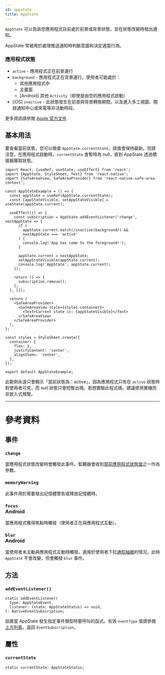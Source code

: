 ```yaml
---
id: appstate
title: AppState
---
```


`AppState` 可以告訴您應用程式目前處於前景或背景狀態，並在狀態改變時發出通知。

AppState 常被用於處理推送通知時判斷意圖和決定適當行為。

### 應用程式狀態

- `active` - 應用程式正在前景運行
- `background` - 應用程式正在背景運行。使用者可能處於：
  - 其他應用程式中
  - 主畫面
  - [Android] 其他 `Activity`（即使是由您的應用程式啟動）
- [iOS] `inactive` - 此狀態發生在前景與背景轉換期間，以及進入多工視圖、開啟通知中心或來電等非活動時段。

更多資訊請參閱 [Apple 官方文件](https://developer.apple.com/documentation/uikit/app_and_scenes/managing_your_app_s_life_cycle)

## 基本用法

要查看當前狀態，您可以檢查 `AppState.currentState`，該值會保持最新。但請注意，在應用程式啟動時，`currentState` 會暫時為 null，直到 AppState 透過橋接器獲取狀態。

```SnackPlayer name=AppState%20Example
import React, {useRef, useState, useEffect} from 'react';
import {AppState, StyleSheet, Text} from 'react-native';
import {SafeAreaView, SafeAreaProvider} from 'react-native-safe-area-context';

const AppStateExample = () => {
  const appState = useRef(AppState.currentState);
  const [appStateVisible, setAppStateVisible] = useState(appState.current);

  useEffect(() => {
    const subscription = AppState.addEventListener('change', nextAppState => {
      if (
        appState.current.match(/inactive|background/) &&
        nextAppState === 'active'
      ) {
        console.log('App has come to the foreground!');
      }

      appState.current = nextAppState;
      setAppStateVisible(appState.current);
      console.log('AppState', appState.current);
    });

    return () => {
      subscription.remove();
    };
  }, []);

  return (
    <SafeAreaProvider>
      <SafeAreaView style={styles.container}>
        <Text>Current state is: {appStateVisible}</Text>
      </SafeAreaView>
    </SafeAreaProvider>
  );
};

const styles = StyleSheet.create({
  container: {
    flex: 1,
    justifyContent: 'center',
    alignItems: 'center',
  },
});

export default AppStateExample;
```

此範例永遠只會顯示「當前狀態為：active」，因為應用程式只有在 `active` 狀態時對使用者可見，而 null 狀態只會短暫出現。若想實驗此程式碼，建議使用實機而非嵌入式預覽。

---

# 參考資料

## 事件

### `change`

當應用程式狀態改變時會觸發此事件。監聽器會收到[當前應用程式狀態值](appstate#app-states)之一作為參數。

### `memoryWarning`

此事件用於需要發出記憶體警告或釋放記憶體時。

### `focus` <div class="label android">Android</div>

當應用程式獲得焦點時觸發（使用者正在與應用程式互動）。

### `blur` <div class="label android">Android</div>

當使用者未主動與應用程式互動時觸發。適用於使用者下拉[通知抽屜](https://developer.android.com/guide/topics/ui/notifiers/notifications#bar-and-drawer)的情況。此時 `AppState` 不會改變，但會觸發 `blur` 事件。

## 方法

### `addEventListener()`

```tsx
static addEventListener(
  type: AppStateEvent,
  listener: (state: AppStateStatus) => void,
): NativeEventSubscription;
```

設置當 AppState 發生指定事件類型時要呼叫的函式。有效 `eventType` 值請參閱[上方列表](#events)。返回 `EventSubscription`。

## 屬性

### `currentState`

```tsx
static currentState: AppStateStatus;
```